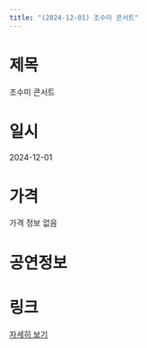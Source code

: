 ```yaml
---
title: "(2024-12-01) 조수미 콘서트"
---
```


# 제목
조수미 콘서트

# 일시
2024-12-01

# 가격
가격 정보 없음

# 공연정보


# 링크
[자세히 보기](https://www.sac.or.kr/site/main/show/show_view?SN=64120, "https://www.sac.or.kr/site/main/show/show_view?SN=64120")
